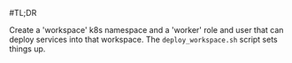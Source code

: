 #TL;DR

Create a 'workspace' k8s namespace and a 'worker' role and user that can deploy services into that workspace.
The `deploy_workspace.sh` script sets things up.


